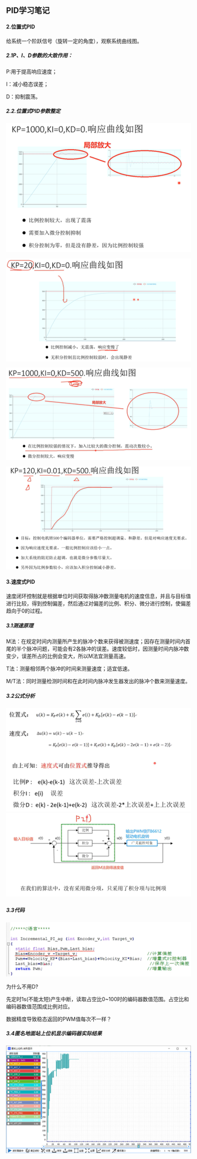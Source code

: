 

## PID学习笔记

#### 2.位置式PID

给系统一个阶跃信号（旋转一定的角度），观察系统曲线图。

##### 2.1P、I、D参数的大致作用：

P:用于提高响应速度；

I：减小稳态误差；

D：抑制震荡。

##### 2.2.位置式PID参数整定

![PID1](https://raw.githubusercontent.com/yyhlovehh/yyhlovehh.github.io/master/202309032135310.png)



![PID2](https://raw.githubusercontent.com/yyhlovehh/yyhlovehh.github.io/master/202309032136276.png)



![PID3](https://raw.githubusercontent.com/yyhlovehh/yyhlovehh.github.io/master/202309032140068.png)



![PID4](https://raw.githubusercontent.com/yyhlovehh/yyhlovehh.github.io/master/202309032140664.png)

#### 3.速度式PID

速度闭环控制就是根据单位时间获取得脉冲数测量电机的速度信息，并且与目标值进行比较，得到控制偏差，然后通过对偏差的比例、积分、微分进行控制，使偏差趋向于0的过程。

##### 3.1测速原理

M法：在规定时间内测量所产生的脉冲个数来获得被测速度；因存在测量时间内首尾的半个脉冲问题，可能会有2各脉冲的误差。速度较低时，因测量时间内脉冲数变少，误差所占的比例会变大，所以M法宜测量高速。

T法：测量相邻两个脉冲的时间来测量速度；适宜低速。

M/T法：同时测量检测时间和在此时间内脉冲发生器发出的脉冲个数来测量速度。

##### 3.2公式分析

##### ![PID5](https://raw.githubusercontent.com/yyhlovehh/yyhlovehh.github.io/master/202309032159715.png)![PID6](https://raw.githubusercontent.com/yyhlovehh/yyhlovehh.github.io/master/202309040010865.png)

##### 3.3代码

![PID7](https://raw.githubusercontent.com/yyhlovehh/yyhlovehh.github.io/master/202309040012433.png)

为什么不用D?

先定时1s(不能太短)产生中断，读取占空比0~100时的编码器数值范围。占空比和编码器数值范围成比例对应。

数据精度导致稳态返回的PWM值每次不一样？

##### 3.4匿名地面站上位机显示编码器实际结果

##### ![QQ截图20230905011253](https://raw.githubusercontent.com/yyhlovehh/yyhlovehh.github.io/master/202309050116371.png)